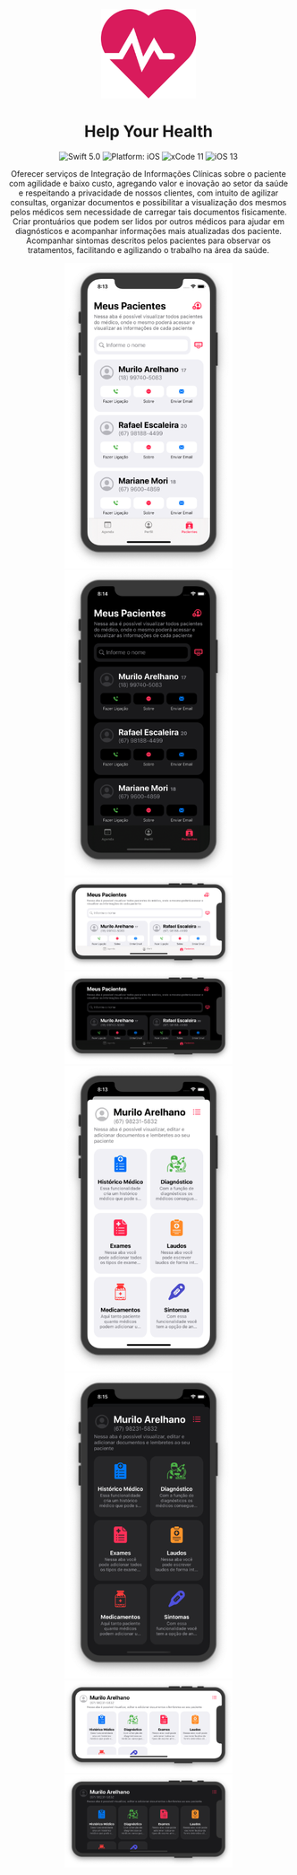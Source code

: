 <div align = "center">
<img src="Assets/Logo.png" width="170" />
</div>

# <div align = "center"> Help Your Health </div>

<p></p>
<p align="center">
<img src="https://img.shields.io/badge/Swift-5.0-brightgreen.svg" alt="Swift 5.0"/>
<img src="https://img.shields.io/badge/platform-iOS-purple.svg" alt="Platform: iOS"/>
<img src="https://img.shields.io/badge/Xcode-11-orange.svg" alt="xCode 11"/>
<img src="https://img.shields.io/badge/iOS-13-blue.svg" alt="iOS 13"/>
</a>
</p>

<p align="center"> Oferecer serviços de Integração de Informações Clínicas sobre o paciente com agilidade e baixo custo, agregando valor e inovação ao setor da saúde e respeitando a privacidade de nossos clientes, com intuito de agilizar consultas, organizar documentos e possibilitar a visualização dos mesmos pelos médicos sem necessidade de carregar tais documentos fisicamente. Criar prontuários que podem ser lidos por outros médicos para ajudar em diagnósticos e acompanhar informações mais atualizadas dos paciente. Acompanhar sintomas descritos pelos pacientes para observar os tratamentos, facilitando e agilizando o trabalho na área da saúde. </p>

<p></p>
<p align="center">
  <img src="Assets/1.png" width="300" />
  <img src="Assets/1.1.png" width="300" />
  <img src="Assets/2.png" width="300" />
  <img src="Assets/2.1.png" width="300" />
  <img src="Assets/3.png" width="300" />
  <img src="Assets/3.1.png" width="300" />
  <img src="Assets/4.png" width="300" />
  <img src="Assets/4.1.png" width="300" />
</a>
</p>
